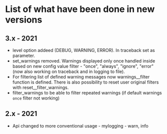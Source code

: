 # List of what have been done in new versions

## 3.x - 2021
- level option addeed (DEBUG, WARNING, ERROR). In traceback set as parameter.
- set_warnings removed. Warnings displayed only once handled inside based on new config value filter - "once", "always", "ignore", "error" (now also working on traceback and in logging to file).
- For filtering list of defined warning messages now warnings__filter function is defined. There is also possibility to reset user original filters with reset__filter_warnings.
- filter_warnings to be able to filter repeated warnings (if default warnings `once` filter not working)

## 2.x - 2021
- Api changed to more conventional usage - mylogging - warn, info
